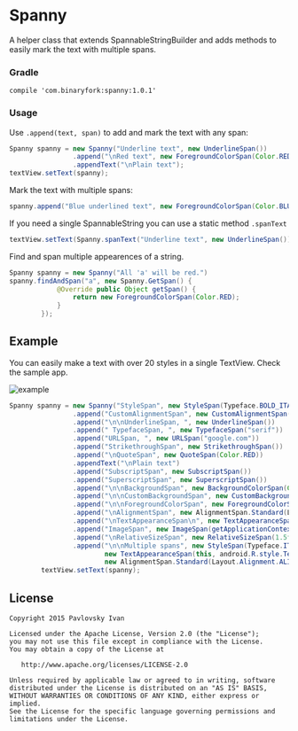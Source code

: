 # Spanny
A helper class that extends SpannableStringBuilder and adds methods to easily mark the text with multiple spans.

### Gradle
```
compile 'com.binaryfork:spanny:1.0.1'
```

### Usage
Use `.append(text, span)` to add and mark the text with any span:
```java
Spanny spanny = new Spanny("Underline text", new UnderlineSpan())
                .append("\nRed text", new ForegroundColorSpan(Color.RED))
                .appendText("\nPlain text");
textView.setText(spanny);
```
Mark the text with multiple spans: 
```java
spanny.append("Blue underlined text", new ForegroundColorSpan(Color.BLUE), new UnderlineSpan());
```
If you need a single SpannableString you can use a static method `.spanText`
```java
textView.setText(Spanny.spanText("Underline text", new UnderlineSpan()));
```
Find and span multiple appearences of a string.
```java
Spanny spanny = new Spanny("All 'a' will be red.")
spanny.findAndSpan("a", new Spanny.GetSpan() {
            @Override public Object getSpan() {
                return new ForegroundColorSpan(Color.RED);
            }
        });
```
Example
--------
You can easily make a text with over 20 styles in a single TextView. Check the sample app.

![example](http://i.imgur.com/KUCZ1aj.png?1)
```java
Spanny spanny = new Spanny("StyleSpan", new StyleSpan(Typeface.BOLD_ITALIC))
                .append("CustomAlignmentSpan", new CustomAlignmentSpan(width - dp(32), 0, true))
                .append("\n\nUnderlineSpan, ", new UnderlineSpan())
                .append(" TypefaceSpan, ", new TypefaceSpan("serif"))
                .append("URLSpan, ", new URLSpan("google.com"))
                .append("StrikethroughSpan", new StrikethroughSpan())
                .append("\nQuoteSpan", new QuoteSpan(Color.RED))
                .appendText("\nPlain text")
                .append("SubscriptSpan", new SubscriptSpan())
                .append("SuperscriptSpan", new SuperscriptSpan())
                .append("\n\nBackgroundSpan", new BackgroundColorSpan(Color.LTGRAY))
                .append("\n\nCustomBackgroundSpan", new CustomBackgroundSpan(Color.DKGRAY, dp(16)))
                .append("\n\nForegroundColorSpan", new ForegroundColorSpan(Color.LTGRAY))
                .append("\nAlignmentSpan", new AlignmentSpan.Standard(Layout.Alignment.ALIGN_CENTER))
                .append("\nTextAppearanceSpan\n", new TextAppearanceSpan(this, android.R.style.TextAppearance_Medium))
                .append("ImageSpan", new ImageSpan(getApplicationContext(), R.mipmap.ic_launcher))
                .append("\nRelativeSizeSpan", new RelativeSizeSpan(1.5f))
                .append("\n\nMultiple spans", new StyleSpan(Typeface.ITALIC), new UnderlineSpan(),
                        new TextAppearanceSpan(this, android.R.style.TextAppearance_Large),
                        new AlignmentSpan.Standard(Layout.Alignment.ALIGN_CENTER), new BackgroundColorSpan(Color.LTGRAY));
        textView.setText(spanny);
```

License
--------

    Copyright 2015 Pavlovsky Ivan

    Licensed under the Apache License, Version 2.0 (the "License");
    you may not use this file except in compliance with the License.
    You may obtain a copy of the License at

       http://www.apache.org/licenses/LICENSE-2.0

    Unless required by applicable law or agreed to in writing, software
    distributed under the License is distributed on an "AS IS" BASIS,
    WITHOUT WARRANTIES OR CONDITIONS OF ANY KIND, either express or implied.
    See the License for the specific language governing permissions and
    limitations under the License.
